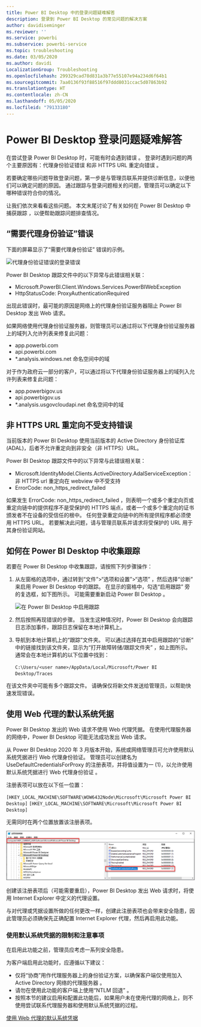 ```yaml
---
title: Power BI Desktop 中的登录问题疑难解答
description: 登录到 Power BI Desktop 的常见问题的解决方案
author: davidiseminger
ms.reviewer: ''
ms.service: powerbi
ms.subservice: powerbi-service
ms.topic: troubleshooting
ms.date: 03/05/2020
ms.author: davidi
LocalizationGroup: Troubleshooting
ms.openlocfilehash: 299329cad78d831a3b77e55107e94a234d6f64b1
ms.sourcegitcommit: 7aa0136f93f88516f97ddd8031ccac5d07863b92
ms.translationtype: HT
ms.contentlocale: zh-CN
ms.lasthandoff: 05/05/2020
ms.locfileid: "79133180"
---
```

# <a name="troubleshooting-sign-in-for-power-bi-desktop"></a>Power BI Desktop 登录问题疑难解答
在尝试登录 Power BI Desktop 时，可能有时会遇到错误  。 登录时遇到问题的两个主要原因有：代理身份验证错误  和非 HTTPS URL 重定向错误  。 

若要确定哪些问题导致登录问题，第一步是与管理员联系并提供诊断信息，以便他们可以确定问题的原因。 通过跟踪与登录问题相关的问题，管理员可以确定以下哪种错误符合你的情况。 

让我们依次来看看这些问题。 本文末尾讨论了有关如何在 Power BI Desktop 中捕获跟踪  ，以便帮助跟踪问题排查情况。


## <a name="proxy-authentication-required-error"></a>“需要代理身份验证”错误

下面的屏幕显示了“需要代理身份验证”  错误的示例。

![代理身份验证错误的登录错误](media/desktop-troubleshooting-sign-in/desktop-tshoot-sign-in_01.png)

Power BI Desktop  跟踪文件中的以下异常与此错误相关联：

* Microsoft.PowerBI.Client.Windows.Services.PowerBIWebException 
* HttpStatusCode: ProxyAuthenticationRequired 

出现此错误时，最可能的原因是网络上的代理身份验证服务器阻止 Power BI Desktop  发出 Web 请求。 

如果网络使用代理身份验证服务器，则管理员可以通过将以下代理身份验证服务器上的域列入允许列表来修复此问题：

* app.powerbi.com
* api.powerbi.com
* *.analysis.windows.net 命名空间中的域

对于作为政府云一部分的客户，可以通过将以下代理身份验证服务器上的域列入允许列表来修复此问题：

* app.powerbigov.us
* api.powerbigov.us
* *.analysis.usgovcloudapi.net 命名空间中的域

## <a name="non-https-url-redirect-not-supported-error"></a>非 HTTPS URL 重定向不受支持错误

当前版本的 Power BI Desktop  使用当前版本的 Active Directory 身份验证库 (ADAL)，后者不允许重定向到非安全（非 HTTPS）URL。 

Power BI Desktop  跟踪文件中的以下异常与此错误相关联：

* Microsoft.IdentityModel.Clients.ActiveDirectory.AdalServiceException：非 HTTPS url 重定向在 webview 中不受支持 
* ErrorCode: non_https_redirect_failed 

如果发生 ErrorCode: non_https_redirect_failed  ，则表明一个或多个重定向页或重定向链中的提供程序不是受保护的 HTTPS 端点，或者一个或多个重定向的证书颁发者不在设备的受信任的根中。 任何登录重定向链中的所有提供程序都必须使用 HTTPS URL。 若要解决此问题，请与管理员联系并请求将受保护的 URL 用于其身份验证网站。 

## <a name="how-to-collect-a-trace-in-power-bi-desktop"></a>如何在 Power BI Desktop 中收集跟踪

若要在 Power BI Desktop  中收集跟踪，请按照下列步骤操作：

1. 从左窗格的选项中，通过转到“文件”>“选项和设置”>“选项”  ，然后选择“诊断”  来启用 Power BI Desktop  中的跟踪。 在显示的窗格中，勾选“启用跟踪”  旁的复选框，如下图所示。 可能需要重新启动 Power BI Desktop  。
   
   ![在 Power BI Desktop 中启用跟踪](media/desktop-troubleshooting-sign-in/desktop-tshoot-sign-in_02.png)

2. 然后按照再现错误的步骤。 当发生这种情况时，Power BI Desktop  会向跟踪日志添加事件，跟踪日志保留在本地计算机上。

3. 导航到本地计算机上的“跟踪”文件夹。 可以通过选择在其中启用跟踪的“诊断”  中的链接找到该文件夹，显示为“打开故障转储/跟踪文件夹”  ，如上图所示。 通常会在本地计算机的以下位置中找到：

    `C:\Users/<user name>/AppData/Local/Microsoft/Power BI Desktop/Traces`

在该文件夹中可能有多个跟踪文件。 请确保仅将新文件发送给管理员，以帮助快速发现错误。 


## <a name="using-default-system-credentials-for-web-proxy"></a>使用 Web 代理的默认系统凭据

Power BI Desktop 发出的 Web 请求不使用 Web 代理凭据。 在使用代理服务器的网络中，Power BI Desktop 可能无法成功发出 Web 请求。 

从 Power BI Desktop 2020 年 3 月版本开始，系统或网络管理员可允许使用默认系统凭据进行 Web 代理身份验证。 管理员可以创建名为 UseDefaultCredentialsForProxy 的注册表项，并将值设置为一 (1)，以允许使用默认系统凭据进行 Web 代理身份验证  。

注册表项可以放在以下任一位置：

`[HKEY_LOCAL_MACHINE\SOFTWARE\WOW6432Node\Microsoft\Microsoft Power BI Desktop]`
`[HKEY_LOCAL_MACHINE\SOFTWARE\Microsoft\Microsoft Power BI Desktop]`

无需同时在两个位置放置该注册表项。

![使用默认系统凭据的注册表项](media/desktop-troubleshooting-sign-in/desktop-tshoot-sign-in-03.png)

创建该注册表项后（可能需要重启），Power BI Desktop 发出 Web 请求时，将使用 Internet Explorer 中定义的代理设置。 

与对代理或凭据设置所做的任何更改一样，创建此注册表项也会带来安全隐患，因此管理员必须确保先正确配置 Internet Explorer 代理，然后再启用此功能。         

### <a name="limitations-and-considerations-for-using-default-system-credentials"></a>使用默认系统凭据的限制和注意事项

在启用此功能之前，管理员应考虑一系列安全隐患。 

为客户端启用此功能时，应遵循以下建议：

* 仅将“协商”用作代理服务器上的身份验证方案，以确保客户端仅使用加入 Active Directory 网络的代理服务器  。 
* 请勿在使用此功能的客户端上使用“NTLM 回退”  。
* 按照本节的建议启用和配置此功能后，如果用户未在使用代理的网络上，则不使用尝试联系代理服务器和使用默认系统凭据的过程。


[使用 Web 代理的默认系统凭据](#using-default-system-credentials-for-web-proxy)

